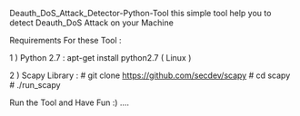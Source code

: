 
Deauth_DoS_Attack_Detector-Python-Tool
this simple tool help you to detect Deauth_DoS Attack on your Machine

Requirements For these Tool :

1 ) Python 2.7 : apt-get install python2.7 ( Linux )

2 ) Scapy Library : # git clone https://github.com/secdev/scapy # cd scapy # ./run_scapy

Run the Tool and Have Fun :) ....
